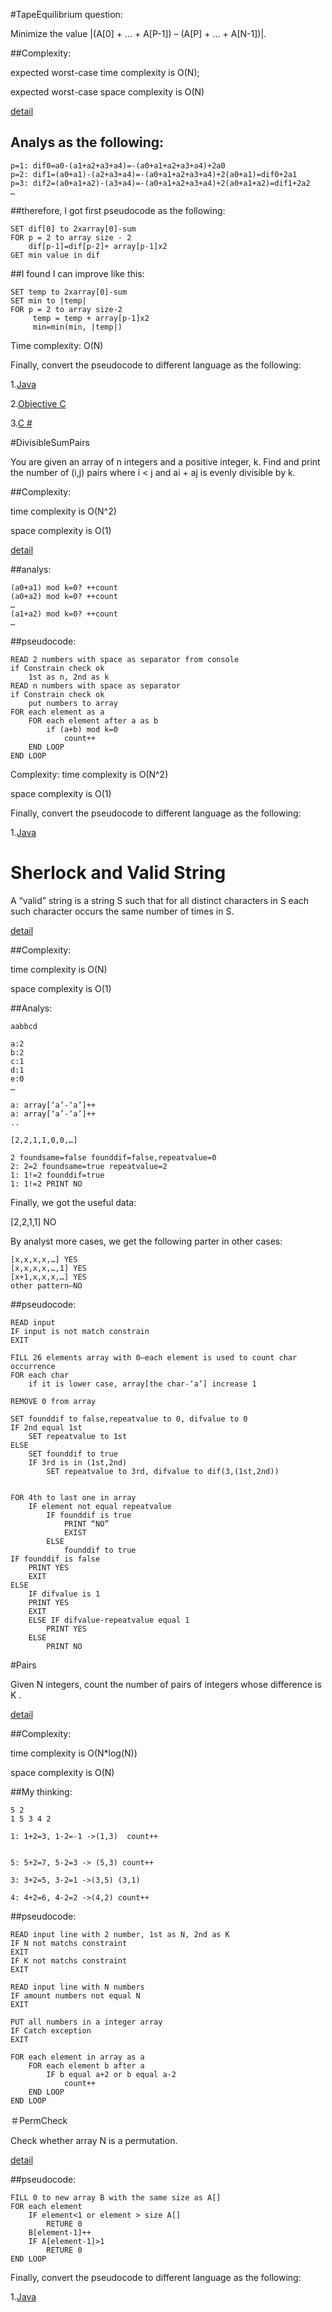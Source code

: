 #TapeEquilibrium question:

Minimize the value |(A[0] + … + A[P-1]) – (A[P] + … + A[N-1])|.

##Complexity:

expected worst-case time complexity is O(N);

expected worst-case space complexity is O(N)

[detail](https://github.com/desenG/CodilitySolution/tree/master/TapeEquilibrium)
## Analys as the following:
```
p=1: dif0=a0-(a1+a2+a3+a4)=-(a0+a1+a2+a3+a4)+2a0
p=2: dif1=(a0+a1)-(a2+a3+a4)=-(a0+a1+a2+a3+a4)+2(a0+a1)=dif0+2a1
p=3: dif2=(a0+a1+a2)-(a3+a4)=-(a0+a1+a2+a3+a4)+2(a0+a1+a2)=dif1+2a2
…
```
##therefore, I got first pseudocode as the following:
```
SET dif[0] to 2xarray[0]-sum
FOR p = 2 to array size - 2
	dif[p-1]=dif[p-2]+ array[p-1]x2
GET min value in dif
```
##I found I can improve like this:
```
SET temp to 2xarray[0]-sum
SET min to |temp|
FOR p = 2 to array size-2
     temp = temp + array[p-1]x2
     min=min(min, |temp|)
```
Time complexity: O(N)

Finally, convert the pseudocode to different language as the following:

1.[Java](https://github.com/desenG/CodilitySolution/blob/master/TapeEquilibrium/TapeEquilibrium.java)

2.[Objective C](https://github.com/desenG/CodilitySolution/blob/master/TapeEquilibrium/main.m)

3.[C #](https://github.com/desenG/CodilitySolution/blob/master/TapeEquilibrium/Program.cs)

#DivisibleSumPairs

You are given an array of n integers and a positive integer, k. Find and print the number of (i,j) pairs where i < j and ai + aj is evenly divisible by k.
 
##Complexity:

time complexity is O(N^2)

space complexity is O(1)

[detail](https://github.com/desenG/CodilitySolution/tree/master/DivisibleSumPairs)

##analys:
```
(a0+a1) mod k=0? ++count
(a0+a2) mod k=0? ++count
…
(a1+a2) mod k=0? ++count
…
```
##pseudocode:
```
READ 2 numbers with space as separator from console 
if Constrain check ok
	1st as n, 2nd as k  
READ n numbers with space as separator
if Constrain check ok
	put numbers to array
FOR each element as a
	FOR each element after a as b
		if (a+b) mod k=0
			count++
	END LOOP
END LOOP
```		 
Complexity:
time complexity is O(N^2)

space complexity is O(1)
 
Finally, convert the pseudocode to different language as the following:

1.[Java](https://github.com/desenG/CodilitySolution/blob/master/DivisibleSumPairs/DivisibleSumPairs.java)

# Sherlock and Valid String

A “valid” string is a string S such that for all distinct characters in S each such character occurs the same number of times in S.

[detail](https://github.com/desenG/CodilitySolution/tree/master/SherlockandValidString)

##Complexity:

time complexity is O(N)

space complexity is O(1)



##Analys:
```
aabbcd

a:2
b:2
c:1
d:1
e:0
…

a: array[‘a’-‘a’]++
a: array[‘a’-‘a’]++
..

[2,2,1,1,0,0,…]

2 foundsame=false founddif=false,repeatvalue=0
2: 2=2 foundsame=true repeatvalue=2
1: 1!=2 founddif=true
1: 1!=2 PRINT NO
```
Finally, we got the useful data:

[2,2,1,1] NO

By analyst  more cases, we  get the following parter in other cases:
```
[x,x,x,x,…] YES
[x,x,x,x,…,1] YES
[x+1,x,x,x,…] YES
other pattern—NO
```
##pseudocode:
```
READ input
IF input is not match constrain
EXIT

FILL 26 elements array with 0—each element is used to count char occurrence
FOR each char
	if it is lower case, array[the char-‘a’] increase 1

REMOVE 0 from array

SET founddif to false,repeatvalue to 0, difvalue to 0
IF 2nd equal 1st
	SET repeatvalue to 1st
ELSE 
	SET founddif to true
	IF 3rd is in (1st,2nd)
		SET repeatvalue to 3rd, difvalue to dif(3,(1st,2nd))

		
FOR 4th to last one in array
	IF element not equal repeatvalue 
		IF founddif is true
			PRINT “NO”
			EXIST
		ELSE
			founddif to true
IF founddif is false
	PRINT YES
	EXIT
ELSE
	IF difvalue is 1
	PRINT YES
	EXIT
	ELSE IF difvalue-repeatvalue equal 1
		PRINT YES
	ELSE
		PRINT NO
```
#Pairs

Given N integers, count the number of pairs of integers whose difference is K .

[detail](https://github.com/desenG/CodilitySolution/tree/master/Pairs)


##Complexity:

time complexity is O(N*log(N))

space complexity is O(N)

##My thinking:
```
5 2  
1 5 3 4 2  

1: 1+2=3, 1-2=-1 ->(1,3)  count++


5: 5+2=7, 5-2=3 -> (5,3) count++

3: 3+2=5, 3-2=1 ->(3,5) (3,1)

4: 4+2=6, 4-2=2 ->(4,2) count++
```
##pseudocode:
```
READ input line with 2 number, 1st as N, 2nd as K
IF N not matchs constraint
EXIT
IF K not matchs constraint
EXIT

READ input line with N numbers
IF amount numbers not equal N
EXIT

PUT all numbers in a integer array
IF Catch exception
EXIT

FOR each element in array as a
	FOR each element b after a
		IF b equal a+2 or b equal a-2
			count++
	END LOOP
END LOOP
```
＃PermCheck

Check whether array N is a permutation.

[detail](https://github.com/desenG/CodilitySolution/tree/master/PermCheck)

##pseudocode:
```
FILL 0 to new array B with the same size as A[]
FOR each element
    IF element<1 or element > size A[]
        RETURE 0
    B[element-1]++
    IF A[element-1]>1
        RETURE 0
END LOOP
```

Finally, convert the pseudocode to different language as the following:

1.[Java](https://github.com/desenG/CodilitySolution/blob/master/PermCheck/PermCheck.java)
